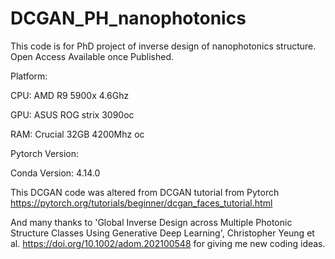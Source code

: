 # DCGAN_PH_nanophotonics
This code is for PhD project of inverse design of nanophotonics structure. Open Access Available once Published.

Platform: 

CPU: AMD R9 5900x 4.6Ghz

GPU: ASUS ROG strix 3090oc 

RAM: Crucial 32GB 4200Mhz oc

Pytorch Version: 

Conda Version: 4.14.0

This DCGAN code was altered from DCGAN tutorial from Pytorch 
https://pytorch.org/tutorials/beginner/dcgan_faces_tutorial.html

And many thanks to 'Global Inverse Design across Multiple Photonic Structure Classes Using Generative Deep Learning', Christopher Yeung et al.
  https://doi.org/10.1002/adom.202100548 for giving me new coding ideas. 
